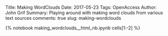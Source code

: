 Title: Making WordClouds
Date: 2017-05-23
Tags: OpenAccess
Author: John Grif
Summary: Playing around with making word clouds from various text sources
comments: true
slug: making-wordclouds

{% notebook making_wordclouds__html_nb.ipynb cells[1:-2] %}
